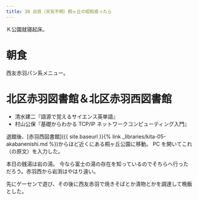 ```yaml
---
title: 38 日目（天気不明）桐ヶ丘の昭和感ったら
---
```


Ｋ公園就寝起床。

# 朝食

西友赤羽パン系メニュー。

# 北区赤羽図書館＆北区赤羽西図書館

* 清水建二『語源で覚えるサイエンス英単語』
* 村山公保『基礎からわかる TCP/IP ネットワークコンピューティング入門』

退館後、[赤羽西図書館]({{ site.baseurl }}{% link _libraries/kita-05-akabanenishi.md %})からほど近くにある桐ヶ丘公園に移動。
PC を開いてこれ（の原文）を入力した。

本日の銭湯は岩の湯。
今なら富士の湯の存在を知っているのでそちらへ行っただろう。赤羽西から岩渕はやはり遠い。

先にゲーセンで遊び、その後に西友赤羽で焼きそばとか漬物とかを調達して晩飯とした。
